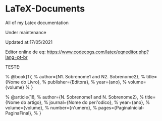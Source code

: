 ﻿# LaTeX-Documents
All of my Latex documentation

Under maintenance


Updated at:17/05/2021 



Editor online de eq:
https://www.codecogs.com/latex/eqneditor.php?lang=pt-br









TESTE:

% @book{17,
% author={N1. Sobrenome1 and N2. Sobrenome2},
% title={Nome do Livro},
% publisher={Editora},
% year={ano},
% volume={volume}
% }

% @article{18,
% author={N. Sobrenome1 and N. Sobrenome2},
% title={Nome do artigo},
% journal={Nome do peri\'odico},
% year={ano},
% volume={volume},
% number={n\'umero},
% pages={PaginaInicial-PaginaFinal},
% }
